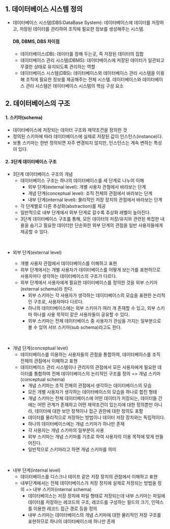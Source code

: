 ## 1. 데이터베이스 시스템 정의

- 데이터베이스 시스템(DBS:DataBase System): 데이터베이스에 데이터를 저장하고, 저장된 데이터를 관리하여 조직에 필요한 정보를 생성해주는 시스템.

  #### DB, DBMS, DBS 차이점

  - 데이터베이스(DB): 데이터를 장해 두는곳, 즉 저장된 데이터의 집합
  - 데이터베이스 관리 시스템(DBMS): 데이터베이스에 저장된 데이터가 일관되고 무결한 상태로 유지되도록 관리하는 역할
  - 데이터베이스 시스템(DBS): 데이터베이스와 데이터베이스 관리 시스템을 이용해 조직에 필요한 정보를 제공해주는 전체 시스템. 데이터베이스와 데이터베이스 관리 시스템은 데이터베이스 시스템의 핵심 구성 요소

## 2. 데이터베이스의 구조

#### 1. 스키마(schema)

- 데이터베이스에 저장되는 데이터 구조와 제약조건을 정의한 것
- 정의된 스키마에 따라 데이터베이스에 실제로 저장된 값이 인스턴스(instance)다.
- 보통 스키마는 한번 정의되면 자주 변경되지 않지만, 인스턴스는 계속 변하는 특성이 있다.

#### 2. 3단계 데이터베이스 구조

- 3단계 데이터베이스 구조의 개념
  - 데이터베이스 구조는 하나의 데이터베이스를 세 단계로 나누어 이해
    - 외부 단계(external level): 개별 사용자 관점에서 바라보는 단계
    - 개념 단계(conceptual level): 조직 전체의 관점에서 바라보는 단계
    - 내부 단계(internal level): 물리적인 저장 장치의 관점에서 바라보는 단계
  - 각 단계별로 다른 추상화(abstraction)를 제공
  - 일반적으로 내부 단계에서 외부 단계로 갈수록 추상화 레벨이 높아진다.
  - 3단계 데이터베이스 구조를 통해, 모든 데이터의 저장/유지와 관련된 복잡한 내용을 숨기고 필요한 데이터만 단순화한 외부 단계의 관점을 일반 사용자들에게 제공할 수 있다.

<br/>

- 외부 단계(external level)

  - 개별 사용자 관점에서 데이터베이스를 이해하고 표현
  - 외부 단계에서는 개별 사용자가 데이터베이스를 어떻게 보는가를 표현하므로 사용자마다 생각하는 데이터베이스의 구조가 다르다.
  - 외부 단계에서 사용자에게 필요한 데이터베이스를 정의한 것을 외부 스키마(external schema)라 한다.
    - 외부 스키마는 각 사용자가 생각하는 데이터베이스의 모습을 표현한 논리적인 구조로, 사용자마다 다르다.
    - 하나의 데이터베이스에는 외부 스키마가 여러 개 존재할 수 있고, 외부 스키마 하나를 사용 목적이 같은 사용자들이 공유할 수 있다.
    - 외부 스키마는 전체 데이터베이스 중 사용자가 관심을 가지는 일부분으로 볼 수 있어 서브 스키마(sub schema)라고도 한다.

<br/>

- 개념 단계(conceptual level)
  - 데이터베이스를 이용하는 사용자들의 관점을 통합하여, 데이터베이스를 조직 전체의 관점에서 이해하고 표현
  - 데이터베이스 관리 시스템이나 관리자의 관점에서 모든 사용자에게 필요한 데이터를 통합하여 전체 데이터베이스의 논리적인 구조를 정의 => 개념 스키마(conceptual schema)
    - 개념 스키마는 조직 전체의 관점에서 생각하는 데이터베이스의 모습
    - 모든 개별 사용자가 생각하는 데이터베이스의 모습을 하나로 합친 형태
    - 개념 스키마는 전체 데이터베이스에 어떤 데이터가 저장되는, 데이터들 간에는 어떤 관계가 존재하고 어떤 제약조건이 있는지에 대한 정의뿐만 아니라, 데이터에 대한 보안 정책이나 접근 권한에 대한 정의도 포함
    - 데이터를 물리적으로 저장하는 방법이나 데이터 저장 장치와는 독립적이다.
    - 하나의 데이터베이스에는 개념 스키마가 하나만 존재
    - 각 사용자는 개념 스키마의 일부분이 사용
    - 외부 스키마는 개념 스키마를 기초로 하여 사용자의 이용 목적에 맞게 만들어진다.
    - 일반적으로 스키마라고 하면 개념 스키마를 의미

<br/>

- 내부 단계(internal level)
  - 데이터베이스를 디스크나 테이프 같은 저장 장치의 관점에서 이해하고 표현
  - 내부단계에서는 전체 데이터베이스가 저장 장치에 실제로 저장되는 방법을 정의 => 내부 스키마(internal schema)
    - 데이터베이스는 저장 장치에 파일 형태로 저장되는데 내부 스키마는 파일에 데이터를 저장하는 레코드의 구조, 레코드를 구성하는 필드의 크기, 인덱스를 이용한 레코드 접근 경로 등을 정의
    - 내부 스키마는 데이터베이스의 개념 스키마에 대한 물리적인 저장 구조를 표현하므로 하나의 데이터베이스에 하나만 존재

